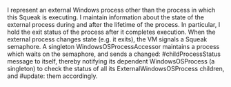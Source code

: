 I represent an external Windows process other than the process in which this Squeak is executing. I maintain information about the state of the external process during and after the lifetime of the process. In particular, I hold the exit status of the process after it completes execution. When the external process changes state (e.g. it exits), the VM signals a Squeak semaphore. A singleton WindowsOSProcessAccessor maintains a process which waits on the semaphore, and sends a changed: #childProcessStatus message to itself, thereby notifying its dependent WindowsOSProcess (a singleton) to check the status of all its ExternalWindowsOSProcess children, and #update: them accordingly.